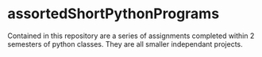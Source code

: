 # assortedShortPythonPrograms

Contained in this repository are a series of
assignments completed within 2 semesters of python
classes. They are all smaller independant projects.
